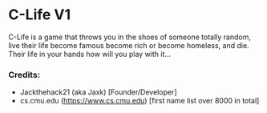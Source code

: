 # C-Life V1

C-Life is a game that throws you in the shoes of someone totally random, live their life become famous become rich
or become homeless, and die.
Their life in your hands how will you play with it...

### Credits:
 - Jackthehack21 (aka Jaxk) [Founder/Developer]
 - cs.cmu.edu (https://www.cs.cmu.edu) [first name list over 8000 in total]